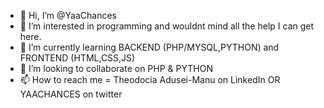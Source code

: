 - 👋 Hi, I’m @YaaChances
- 👀 I’m interested in programming and wouldnt mind all the help I can get here.
- 🌱 I’m currently learning BACKEND (PHP/MYSQL,PYTHON) and FRONTEND (HTML,CSS,JS)
- 💞️ I’m looking to collaborate on PHP & PYTHON
- 📫 How to reach me = Theodocia Adusei-Manu on LinkedIn OR YAACHANCES on twitter

<!---
YaaChances/YaaChances is a ✨ special ✨ repository because its `README.md` (this file) appears on your GitHub profile.
You can click the Preview link to take a look at your changes.
--->
